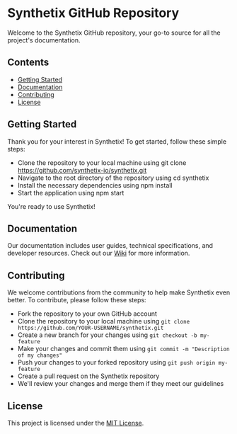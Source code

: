 # Synthetix GitHub Repository

Welcome to the Synthetix GitHub repository, your go-to source for all the project's documentation.

## Contents

- [Getting Started](#getting-started)
- [Documentation](#documentation)
- [Contributing](#contributing)
- [License](#license)

## Getting Started

Thank you for your interest in Synthetix! To get started, follow these simple steps:

- Clone the repository to your local machine using git clone https://github.com/synthetix-io/synthetix.git
- Navigate to the root directory of the repository using cd synthetix
- Install the necessary dependencies using npm install
- Start the application using npm start

You're ready to use Synthetix!

## Documentation

Our documentation includes user guides, technical specifications, and developer resources. Check out our [Wiki](https://github.com/synthetixio/synthetix/wiki) for more information.

## Contributing
We welcome contributions from the community to help make Synthetix even better. To contribute, please follow these steps:
- Fork the repository to your own GitHub account
- Clone the repository to your local machine using `git clone https://github.com/YOUR-USERNAME/synthetix.git`
- Create a new branch for your changes using `git checkout -b my-feature`
- Make your changes and commit them using `git commit -m "Description of my changes"`
- Push your changes to your forked repository using `git push origin my-feature`
- Create a pull request on the Synthetix repository
- We'll review your changes and merge them if they meet our guidelines

## License

This project is licensed under the [MIT License](https://github.com/synthetixio/synthetix/blob/main/LICENSE).
